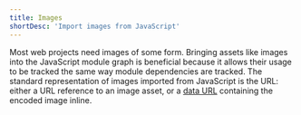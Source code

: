 ```yaml
---
title: Images
shortDesc: 'Import images from JavaScript'
---
```


Most web projects need images of some form. Bringing assets like images into the JavaScript module graph is beneficial because it allows their usage to be tracked the same way module dependencies are tracked. The standard representation of images imported from JavaScript is the URL: either a URL reference to an image asset, or a [data URL] containing the encoded image inline.

[data url]: https://developer.mozilla.org/en-US/docs/Web/HTTP/Basics_of_HTTP/Data_URIs
